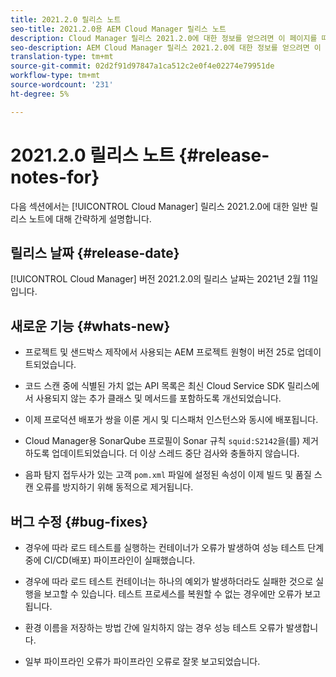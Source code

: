 ```yaml
---
title: 2021.2.0 릴리스 노트
seo-title: 2021.2.0용 AEM Cloud Manager 릴리스 노트
description: Cloud Manager 릴리스 2021.2.0에 대한 정보를 얻으려면 이 페이지를 따르십시오.
seo-description: AEM Cloud Manager 릴리스 2021.2.0에 대한 정보를 얻으려면 이 페이지를 따르십시오.
translation-type: tm+mt
source-git-commit: 02d2f91d97847a1ca512c2e0f4e02274e79951de
workflow-type: tm+mt
source-wordcount: '231'
ht-degree: 5%

---
```


# 2021.2.0 릴리스 노트 {#release-notes-for}

다음 섹션에서는 [!UICONTROL Cloud Manager] 릴리스 2021.2.0에 대한 일반 릴리스 노트에 대해 간략하게 설명합니다.

## 릴리스 날짜 {#release-date}

[!UICONTROL Cloud Manager] 버전 2021.2.0의 릴리스 날짜는 2021년 2월 11일입니다.

## 새로운 기능 {#whats-new}

* 프로젝트 및 샌드박스 제작에서 사용되는 AEM 프로젝트 원형이 버전 25로 업데이트되었습니다.

* 코드 스캔 중에 식별된 가치 없는 API 목록은 최신 Cloud Service SDK 릴리스에서 사용되지 않는 추가 클래스 및 메서드를 포함하도록 개선되었습니다.

* 이제 프로덕션 배포가 쌍을 이룬 게시 및 디스패처 인스턴스와 동시에 배포됩니다.

* Cloud Manager용 SonarQube 프로필이 Sonar 규칙 `squid:S2142`을(를) 제거하도록 업데이트되었습니다. 더 이상 스레드 중단 검사와 충돌하지 않습니다.

* 음파 탐지 접두사가 있는 고객 `pom.xml` 파일에 설정된 속성이 이제 빌드 및 품질 스캔 오류를 방지하기 위해 동적으로 제거됩니다.

## 버그 수정 {#bug-fixes}

* 경우에 따라 로드 테스트를 실행하는 컨테이너가 오류가 발생하여 성능 테스트 단계 중에 CI/CD(배포) 파이프라인이 실패했습니다.

* 경우에 따라 로드 테스트 컨테이너는 하나의 예외가 발생하더라도 실패한 것으로 실행을 보고할 수 있습니다. 테스트 프로세스를 복원할 수 없는 경우에만 오류가 보고됩니다.

* 환경 이름을 저장하는 방법 간에 일치하지 않는 경우 성능 테스트 오류가 발생합니다.

* 일부 파이프라인 오류가 파이프라인 오류로 잘못 보고되었습니다.